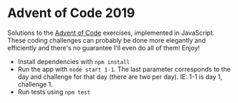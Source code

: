 # Advent of Code 2019

Solutions to the [Advent of Code](https://adventofcode.com/) exercises, implemented in JavaScript. These coding challenges can probably be done more elegantly and efficiently and there's no guarantee I'll even do all of them! Enjoy!

- Install dependencies with `npm install`
- Run the app with `node start 1-1`. The last parameter corresponds to the day and challenge for that day (there are two per day). IE: 1-1 is day 1, challenge 1.
- Run tests using `npm test`
